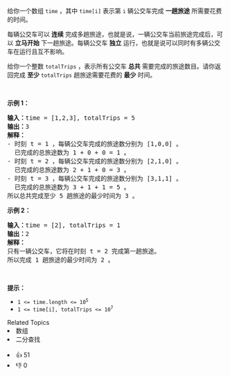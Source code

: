 <p>给你一个数组&nbsp;<code>time</code>&nbsp;，其中&nbsp;<code>time[i]</code>&nbsp;表示第 <code>i</code>&nbsp;辆公交车完成 <strong>一趟</strong><strong>旅途</strong>&nbsp;所需要花费的时间。</p>

<p>每辆公交车可以 <strong>连续</strong> 完成多趟旅途，也就是说，一辆公交车当前旅途完成后，可以 <strong>立马开始</strong>&nbsp;下一趟旅途。每辆公交车 <strong>独立</strong>&nbsp;运行，也就是说可以同时有多辆公交车在运行且互不影响。</p>

<p>给你一个整数&nbsp;<code>totalTrips</code>&nbsp;，表示所有公交车&nbsp;<strong>总共</strong>&nbsp;需要完成的旅途数目。请你返回完成 <strong>至少</strong>&nbsp;<code>totalTrips</code>&nbsp;趟旅途需要花费的 <strong>最少</strong>&nbsp;时间。</p>

<p>&nbsp;</p>

<p><strong>示例 1：</strong></p>

<pre><b>输入：</b>time = [1,2,3], totalTrips = 5
<b>输出：</b>3
<strong>解释：</strong>
- 时刻 t = 1 ，每辆公交车完成的旅途数分别为 [1,0,0] 。
  已完成的总旅途数为 1 + 0 + 0 = 1 。
- 时刻 t = 2 ，每辆公交车完成的旅途数分别为 [2,1,0] 。
  已完成的总旅途数为 2 + 1 + 0 = 3 。
- 时刻 t = 3 ，每辆公交车完成的旅途数分别为 [3,1,1] 。
  已完成的总旅途数为 3 + 1 + 1 = 5 。
所以总共完成至少 5 趟旅途的最少时间为 3 。
</pre>

<p><strong>示例 2：</strong></p>

<pre><b>输入：</b>time = [2], totalTrips = 1
<b>输出：</b>2
<strong>解释：</strong>
只有一辆公交车，它将在时刻 t = 2 完成第一趟旅途。
所以完成 1 趟旅途的最少时间为 2 。
</pre>

<p>&nbsp;</p>

<p><strong>提示：</strong></p>

<ul> 
 <li><code>1 &lt;= time.length &lt;= 10<sup>5</sup></code></li> 
 <li><code>1 &lt;= time[i], totalTrips &lt;= 10<sup>7</sup></code></li> 
</ul>

<div><div>Related Topics</div><div><li>数组</li><li>二分查找</li></div></div><br><div><li>👍 51</li><li>👎 0</li></div>